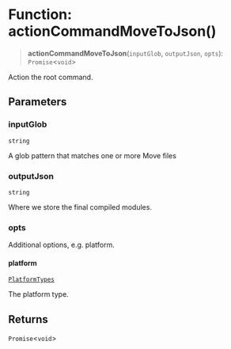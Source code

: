 # Function: actionCommandMoveToJson()

> **actionCommandMoveToJson**(`inputGlob`, `outputJson`, `opts`): `Promise`\<`void`\>

Action the root command.

## Parameters

### inputGlob

`string`

A glob pattern that matches one or more Move files

### outputJson

`string`

Where we store the final compiled modules.

### opts

Additional options, e.g. platform.

#### platform

[`PlatformTypes`](../type-aliases/PlatformTypes.md)

The platform type.

## Returns

`Promise`\<`void`\>
